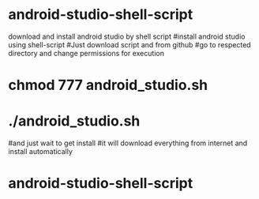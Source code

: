 # android-studio-shell-script
download and install android studio by shell script
#install android studio using shell-script
#Just download script and from github
#go to respected directory and change permissions for execution
#   chmod 777 android_studio.sh
#   ./android_studio.sh
#and just wait to get install 
#it will download everything from internet and install automatically
# android-studio-shell-script
